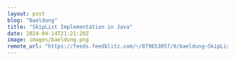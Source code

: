 ```yaml
---
layout: post
blog: "Baeldung"
title: "SkipList Implementation in Java"
date: 2024-04-14T21:21:20Z
image: images/baeldung.png
remote_url: "https://feeds.feedblitz.com/~/879653057/0/baeldung~SkipList-Implementation-in-Java"
---
```


